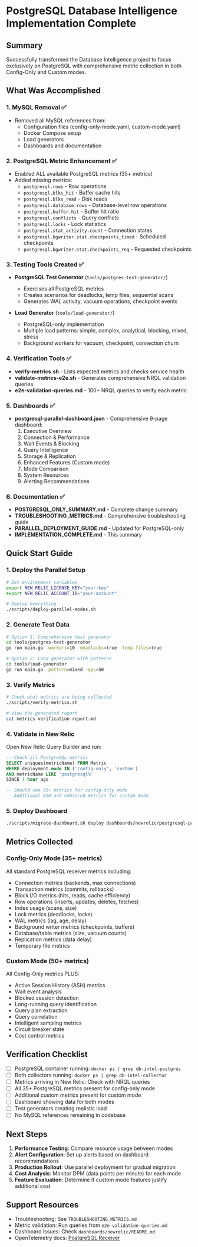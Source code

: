 # PostgreSQL Database Intelligence Implementation Complete

## Summary
Successfully transformed the Database Intelligence project to focus exclusively on PostgreSQL with comprehensive metric collection in both Config-Only and Custom modes.

## What Was Accomplished

### 1. MySQL Removal ✅
- Removed all MySQL references from:
  - Configuration files (config-only-mode.yaml, custom-mode.yaml)
  - Docker Compose setup
  - Load generators
  - Dashboards and documentation

### 2. PostgreSQL Metric Enhancement ✅
- Enabled ALL available PostgreSQL metrics (35+ metrics)
- Added missing metrics:
  - `postgresql.rows` - Row operations
  - `postgresql.blks_hit` - Buffer cache hits
  - `postgresql.blks_read` - Disk reads
  - `postgresql.database.rows` - Database-level row operations
  - `postgresql.buffer.hit` - Buffer hit ratio
  - `postgresql.conflicts` - Query conflicts
  - `postgresql.locks` - Lock statistics
  - `postgresql.stat_activity.count` - Connection states
  - `postgresql.bgwriter.stat.checkpoints_timed` - Scheduled checkpoints
  - `postgresql.bgwriter.stat.checkpoints_req` - Requested checkpoints

### 3. Testing Tools Created ✅
- **PostgreSQL Test Generator** (`tools/postgres-test-generator/`)
  - Exercises all PostgreSQL metrics
  - Creates scenarios for deadlocks, temp files, sequential scans
  - Generates WAL activity, vacuum operations, checkpoint events
  
- **Load Generator** (`tools/load-generator/`)
  - PostgreSQL-only implementation
  - Multiple load patterns: simple, complex, analytical, blocking, mixed, stress
  - Background workers for vacuum, checkpoint, connection churn

### 4. Verification Tools ✅
- **verify-metrics.sh** - Lists expected metrics and checks service health
- **validate-metrics-e2e.sh** - Generates comprehensive NRQL validation queries
- **e2e-validation-queries.md** - 100+ NRQL queries to verify each metric

### 5. Dashboards ✅
- **postgresql-parallel-dashboard.json** - Comprehensive 9-page dashboard:
  1. Executive Overview
  2. Connection & Performance
  3. Wait Events & Blocking
  4. Query Intelligence
  5. Storage & Replication
  6. Enhanced Features (Custom mode)
  7. Mode Comparison
  8. System Resources
  9. Alerting Recommendations

### 6. Documentation ✅
- **POSTGRESQL_ONLY_SUMMARY.md** - Complete change summary
- **TROUBLESHOOTING_METRICS.md** - Comprehensive troubleshooting guide
- **PARALLEL_DEPLOYMENT_GUIDE.md** - Updated for PostgreSQL-only
- **IMPLEMENTATION_COMPLETE.md** - This summary

## Quick Start Guide

### 1. Deploy the Parallel Setup
```bash
# Set environment variables
export NEW_RELIC_LICENSE_KEY="your-key"
export NEW_RELIC_ACCOUNT_ID="your-account"

# Deploy everything
./scripts/deploy-parallel-modes.sh
```

### 2. Generate Test Data
```bash
# Option 1: Comprehensive test generator
cd tools/postgres-test-generator
go run main.go -workers=10 -deadlocks=true -temp-files=true

# Option 2: Load generator with patterns
cd tools/load-generator
go run main.go -pattern=mixed -qps=50
```

### 3. Verify Metrics
```bash
# Check what metrics are being collected
./scripts/verify-metrics.sh

# View the generated report
cat metrics-verification-report.md
```

### 4. Validate in New Relic
Open New Relic Query Builder and run:
```sql
-- Check all PostgreSQL metrics
SELECT uniques(metricName) FROM Metric 
WHERE deployment.mode IN ('config-only', 'custom') 
AND metricName LIKE 'postgresql%' 
SINCE 1 hour ago

-- Should see 35+ metrics for config-only mode
-- Additional ASH and enhanced metrics for custom mode
```

### 5. Deploy Dashboard
```bash
./scripts/migrate-dashboard.sh deploy dashboards/newrelic/postgresql-parallel-dashboard.json
```

## Metrics Collected

### Config-Only Mode (35+ metrics)
All standard PostgreSQL receiver metrics including:
- Connection metrics (backends, max connections)
- Transaction metrics (commits, rollbacks)
- Block I/O metrics (hits, reads, cache efficiency)
- Row operations (inserts, updates, deletes, fetches)
- Index usage (scans, size)
- Lock metrics (deadlocks, locks)
- WAL metrics (lag, age, delay)
- Background writer metrics (checkpoints, buffers)
- Database/table metrics (size, vacuum counts)
- Replication metrics (data delay)
- Temporary file metrics

### Custom Mode (50+ metrics)
All Config-Only metrics PLUS:
- Active Session History (ASH) metrics
- Wait event analysis
- Blocked session detection
- Long-running query identification
- Query plan extraction
- Query correlation
- Intelligent sampling metrics
- Circuit breaker state
- Cost control metrics

## Verification Checklist

- [ ] PostgreSQL container running: `docker ps | grep db-intel-postgres`
- [ ] Both collectors running: `docker ps | grep db-intel-collector`
- [ ] Metrics arriving in New Relic: Check with NRQL queries
- [ ] All 35+ PostgreSQL metrics present for config-only mode
- [ ] Additional custom metrics present for custom mode
- [ ] Dashboard showing data for both modes
- [ ] Test generators creating realistic load
- [ ] No MySQL references remaining in codebase

## Next Steps

1. **Performance Testing**: Compare resource usage between modes
2. **Alert Configuration**: Set up alerts based on dashboard recommendations
3. **Production Rollout**: Use parallel deployment for gradual migration
4. **Cost Analysis**: Monitor DPM (data points per minute) for each mode
5. **Feature Evaluation**: Determine if custom mode features justify additional cost

## Support Resources

- Troubleshooting: See `TROUBLESHOOTING_METRICS.md`
- Metric validation: Run queries from `e2e-validation-queries.md`
- Dashboard issues: Check `dashboards/newrelic/README.md`
- OpenTelemetry docs: [PostgreSQL Receiver](https://github.com/open-telemetry/opentelemetry-collector-contrib/tree/main/receiver/postgresqlreceiver)